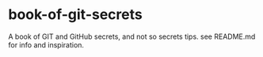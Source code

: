 book-of-git-secrets
===================

A book of GIT and GitHub secrets, and not so secrets tips. see README.md for info and inspiration.
